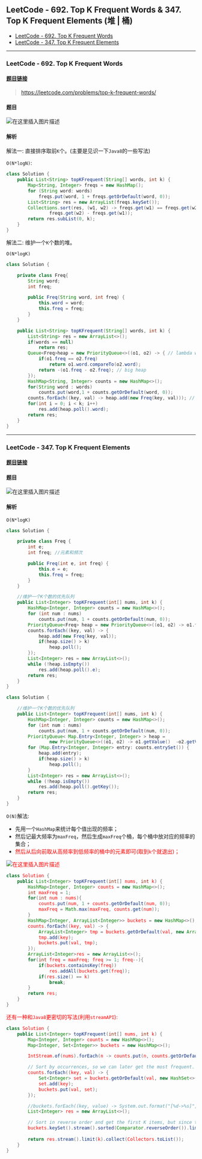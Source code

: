 ﻿## LeetCode - 692. Top K Frequent Words & 347. Top K Frequent Elements (堆  | 桶)
* [LeetCode - 692. Top K Frequent Words](#1)
* [LeetCode - 347. Top K Frequent Elements](#leetcode---347-top-k-frequent-elements)

***
### LeetCode - 692. Top K Frequent Words
#### [题目链接](https://leetcode.com/problems/top-k-frequent-words/)

> https://leetcode.com/problems/top-k-frequent-words/

#### 题目
![在这里插入图片描述](images/629_t.png)
#### 解析

解法一: 直接排序取前`K`个。(主要是见识一下`Java8`的一些写法)

`O(N*logN)`: 
```java
class Solution {
    public List<String> topKFrequent(String[] words, int k) {
        Map<String, Integer> freqs = new HashMap();
        for (String word: words)
            freqs.put(word, 1 + freqs.getOrDefault(word, 0));
        List<String> res = new ArrayList(freqs.keySet()); 
        Collections.sort(res, (w1, w2) -> freqs.get(w1) == freqs.get(w2) ? w1.compareTo(w2) :
                freqs.get(w2) - freqs.get(w1));
        return res.subList(0, k);
    }
}
```
解法二: 维护一个`K`个数的堆。

`O(N*logK)`
```java
class Solution {

    private class Freq{
        String word;
        int freq;

        public Freq(String word, int freq) {
            this.word = word;
            this.freq = freq;
        }
    }

    public List<String> topKFrequent(String[] words, int k) {
        List<String> res = new ArrayList<>();
        if(words == null)
            return res;
        Queue<Freq>heap = new PriorityQueue<>((o1, o2) -> { // lambda will be slow
            if(o1.freq == o2.freq)
                return o1.word.compareTo(o2.word); 
            return -(o1.freq - o2.freq); // big heap
        });
        HashMap<String, Integer> counts = new HashMap<>();
        for(String word : words)
            counts.put(word,1 + counts.getOrDefault(word, 0));
        counts.forEach((key, val) -> heap.add(new Freq(key, val))); // java 8
        for(int i = 0; i < k; i++)
            res.add(heap.poll().word);
        return res;
    }
}
```

***
### LeetCode - 347. Top K Frequent Elements

#### [题目链接](https://leetcode.com/problems/top-k-frequent-elements/)
#### 题目

![在这里插入图片描述](images/347_t.png)
#### 解析

`O(N*logK)`
```java
class Solution {

    private class Freq {
        int e;
        int freq; //元素和频次

        public Freq(int e, int freq) {
            this.e = e;
            this.freq = freq;
        }
    }

    //维护一个K个数的优先队列
    public List<Integer> topKFrequent(int[] nums, int k) {
        HashMap<Integer, Integer> counts = new HashMap<>();
        for (int num : nums)
            counts.put(num, 1 + counts.getOrDefault(num, 0));
        PriorityQueue<Freq> heap = new PriorityQueue<>((o1, o2) -> o1.freq - o2.freq);
        counts.forEach((key, val) -> {
            heap.add(new Freq(key, val));
            if(heap.size() > k) 
                heap.poll();
        });
        List<Integer> res = new ArrayList<>();
        while (!heap.isEmpty())
            res.add(heap.poll().e);
        return res;
    }
}
```

```java
class Solution {

    //维护一个K个数的优先队列
    public List<Integer> topKFrequent(int[] nums, int k) {
        HashMap<Integer, Integer> counts = new HashMap<>();
        for (int num : nums)
            counts.put(num, 1 + counts.getOrDefault(num, 0));
        PriorityQueue< Map.Entry<Integer, Integer> > heap =
                new PriorityQueue<>((o1, o2) -> o1.getValue()  -o2.getValue());
        for (Map.Entry<Integer, Integer> entry: counts.entrySet()) {
            heap.add(entry);
            if(heap.size() > k)
                heap.poll();
        }
        List<Integer> res = new ArrayList<>();
        while (!heap.isEmpty())
            res.add(heap.poll().getKey());
        return res;
    }
}
```

`O(N)`解法: 

* 先用一个`HashMap`来统计每个值出现的频率；
* 然后记最大频率为`maxFreq`，然后生成`maxFreq`个桶，每个桶中放对应的频率的集合；
* <font color = red>然后从后向前取从高频率到低频率的桶中的元素即可(取到`k`个就退出)；

![在这里插入图片描述](images/347_s.png)
```java
class Solution {
    public List<Integer> topKFrequent(int[] nums, int k) {
        HashMap<Integer, Integer> counts = new HashMap<>();
        int maxFreq = 1;
        for(int num : nums){
            counts.put(num, 1 + counts.getOrDefault(num, 0));
            maxFreq = Math.max(maxFreq, counts.get(num));
        }
        HashMap<Integer, ArrayList<Integer>> buckets = new HashMap<>();
        counts.forEach((key, val) -> {
            ArrayList<Integer> tmp = buckets.getOrDefault(val, new ArrayList<>());
            tmp.add(key);
            buckets.put(val, tmp);
        });
        ArrayList<Integer>res = new ArrayList<>();
        for(int freq = maxFreq; freq >= 1; freq--){
            if(buckets.containsKey(freq))
                res.addAll(buckets.get(freq));
            if(res.size() == k)
                break;
        }
        return res;
    }
}
```

还有一种和`Java8`更密切的写法(利用`streamAPI`): 
```java
class Solution {
    public List<Integer> topKFrequent(int[] nums, int k) {
        Map<Integer, Integer> counts = new HashMap<>();
        Map<Integer, Set<Integer>> buckets = new HashMap<>();

        IntStream.of(nums).forEach(n -> counts.put(n, counts.getOrDefault(n, 0) + 1));

        // Sort by occurrences, so we can later get the most frequent.
        counts.forEach((key, val) -> {
            Set<Integer> set = buckets.getOrDefault(val, new HashSet<>());
            set.add(key);
            buckets.put(val, set);
        });

        //buckets.forEach((key, value) -> System.out.format("[%d->%s]", key, Arrays.asList(value.toArray())));
        List<Integer> res = new ArrayList<>();

        // Sort in reverse order and get the first K items, but since this is a set we need to save into a list.
        buckets.keySet().stream().sorted(Comparator.reverseOrder()).limit(k).forEach(freq -> res.addAll(buckets.get(freq)));
         
        return res.stream().limit(k).collect(Collectors.toList());
    }
}
```
